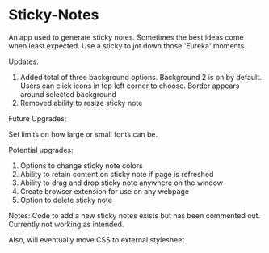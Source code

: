 # Sticky-Notes
An app used to generate sticky notes. Sometimes the best ideas come when least expected. Use a sticky to jot down those 'Eureka' moments.

Updates:
1. Added total of three background options. Background 2 is on by default. Users can click icons in top left corner to choose. Border appears around selected background
2. Removed ability to resize sticky note  

Future Upgrades:

Set limits on how large or small fonts can be. 

Potential upgrades:
1. Options to change sticky note colors
3. Ability to retain content on sticky note if page is refreshed
4. Ability to drag and drop sticky note anywhere on the window
5. Create browser extension for use on any webpage
6. Option to delete sticky note

Notes:
Code to add a new sticky notes exists but has been commented out. Currently not working as intended.

Also, will eventually move CSS to external stylesheet
